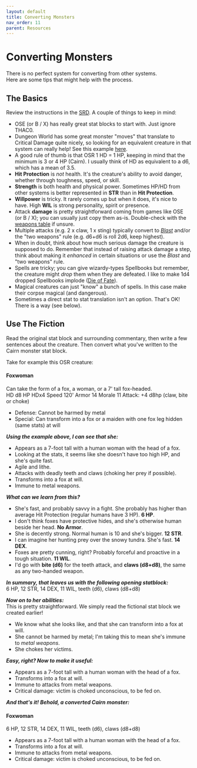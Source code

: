 ```yaml
---
layout: default
title: Converting Monsters
nav_order: 11
parent: Resources
---
```


# Converting Monsters

There is no perfect system for converting from other systems.  
Here are some tips that might help with the process.  

## The Basics
Review the instructions in the [SRD](https://cairnrpg.com/cairn-srd/#creating-monsters). A couple of things to keep in mind:
- OSE (or B / X) has really great stat blocks to start with. Just ignore THAC0.
- Dungeon World has some great monster "moves" that translate to Critical Damage quite nicely, so looking for an equivalent creature in that system can really help! See this example [here](http://codex.dungeon-world.com/monster/5698559156420608).
- A good rule of thumb is that OSR 1 HD = 1 HP, keeping in mind that the minimum is 3 or 4 HP (Cairn). I usually think of HD as equivalent to a d6, which has a mean of 3.5.
- **Hit Protection** is _not_ health. It's the creature's ability to avoid danger, whether through toughness, speed, or skill.
- **Strength** is both health and physical power. Sometimes HP/HD from other systems is better represented in **STR** than in **Hit Protection**.
- **Willpower** is tricky. It rarely comes up but when it does, it's nice to have. High **WIL** is strong personality, spirit or presence.
- Attack **damage** is pretty straightforward coming from games like OSE (or B / X); you can usually just copy them as-is. Double-check with the [weapons table](/cairn-srd/#weapons) if unsure.
- Multiple attacks (e.g. 2 x claw, 1 x sting) typically convert to [_Blast_](/cairn-srd#Blast) and/or the "two weapons" rule (e.g. d6+d6 is roll 2d6, keep highest).
- When in doubt, think about how much serious damage the creature is supposed to do. Remember that instead of raising attack damage a step, think about making it _enhanced_ in certain situations or use the _Blast_ and "two weapons" rule.
- Spells are tricky; you can give wizardy-types Spellbooks but remember, the creature might _drop_ them when they are defeated. I like to make 1d4 dropped Spellbooks implode ([Die of Fate](/cairn-srd#die-of-fate)).
- Magical creatures can just "know" a bunch of spells. In this case make their corpse magical (and dangerous).
- Sometimes a direct stat to stat translation isn't an option. That's OK! There is a way (see below).

## Use The Fiction
Read the original stat block and surrounding commentary, then write a few sentences about the creature. Then convert what you've written to the Cairn monster stat block.

Take for example this OSR creature:

#### Foxwoman
Can take the form of a fox, a woman, or a 7' tall fox-headed.  
HD d8 HP HDx4 Speed 120' Armor 14 Morale 11 Attack: +4 d8hp (claw, bite or choke)
- Defense: Cannot be harmed by metal
- Special: Can transform into a fox or a maiden with one fox leg hidden (same stats) at will

_**Using the example above, I can see that she:**_  
- Appears as a 7-foot tall with a human woman with the head of a fox.
- Looking at the stats, it seems like she doesn't have too high HP, and she's quite fast.
- Agile and lithe.
- Attacks with deadly teeth and claws (choking her prey if possible).
- Transforms into a fox at will.
- Immune to metal weapons.

_**What can we learn from this?**_  
- She's fast, and probably savvy in a fight. She probably has higher than average Hit Protection (regular humans have 3 HP). **6 HP**.
- I don't think foxes have protective hides, and she's otherwise human beside her head. **No Armor**.
- She is decently strong. Normal human is 10 and she's bigger. **12 STR**.
- I can imagine her hunting prey over the snowy tundra. She's fast. **14 DEX**.
- Foxes are pretty cunning, right? Probably forceful and proactive in a tough situation. **11 WIL**.
- I'd go with **bite (d6)** for the teeth attack, and **claws (d8+d8)**, the same as any two-handed weapon.

_**In summary, that leaves us with the following opening statblock:**_  
6 HP, 12 STR, 14 DEX, 11 WIL, teeth (d6), claws (d8+d8)

_**Now on to her abilities:**_  
This is pretty straightforward. We simply read the fictional stat block we created earlier!
- We know what she looks like, and that she can transform into a fox at will.
- She cannot be harmed by metal; I'm taking this to mean she's immune to _metal weapons_.
- She chokes her victims.

_**Easy, right? Now to make it useful:**_  
- Appears as a 7-foot tall with a human woman with the head of a fox.
- Transforms into a fox at will.
- Immune to attacks from metal weapons.
- Critical damage: victim is choked unconscious, to be fed on.

_**And that's it!**_
_**Behold, a converted Cairn monster:**_

#### Foxwoman
6 HP, 12 STR, 14 DEX, 11 WIL, teeth (d6), claws (d8+d8)
- Appears as a 7-foot tall with a human woman with the head of a fox.
- Transforms into a fox at will.
- Immune to attacks from metal weapons.
- Critical damage: victim is choked unconscious, to be fed on.
